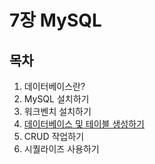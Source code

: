 # 7장 MySQL
## 목차
1. 데이터베이스란?
2. MySQL 설치하기
3. 워크벤치 설치하기
4. <a href="" >데이터베이스 및 테이블 생성하기</a>
5. CRUD 작업하기
6. 시퀄라이즈 사용하기